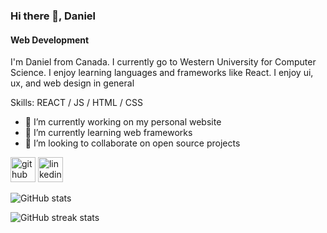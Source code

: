 ### Hi there 👋, Daniel
#### Web Development

I'm Daniel from Canada. I currently go to Western University for Computer Science. I enjoy learning languages and frameworks like React. I enjoy ui, ux, and web design in general

Skills: REACT / JS / HTML / CSS

- 🔭 I’m currently working on my personal website 
- 🌱 I’m currently learning web frameworks 
- 👯 I’m looking to collaborate on open source projects 


[<img src='https://cdn.jsdelivr.net/npm/simple-icons@3.0.1/icons/github.svg' alt='github' height='40'>](https://github.com/lamd11)  [<img src='https://cdn.jsdelivr.net/npm/simple-icons@3.0.1/icons/linkedin.svg' alt='linkedin' height='40'>](https://www.linkedin.com/in/daniel-lam3987/)  

![GitHub stats](https://github-readme-stats.vercel.app/api?username=lamd11&show_icons=true)  

![GitHub streak stats](https://streak-stats.demolab.com/?user=lamd11)  


